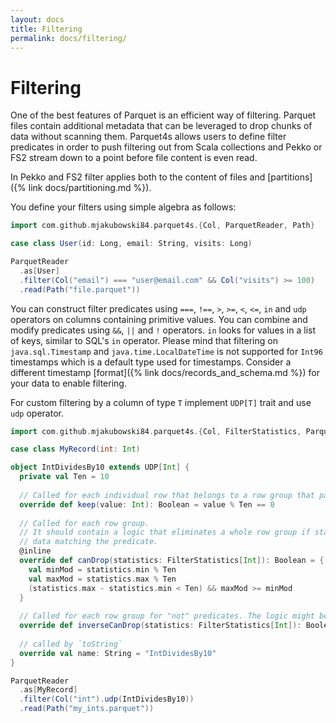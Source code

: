 ```yaml
---
layout: docs
title: Filtering
permalink: docs/filtering/
---
```


# Filtering

One of the best features of Parquet is an efficient way of filtering. Parquet files contain additional metadata that can be leveraged to drop chunks of data without scanning them. Parquet4s allows users to define filter predicates in order to push filtering out from Scala collections and Pekko or FS2 stream down to a point before file content is even read.

In Pekko and FS2 filter applies both to the content of files and [partitions]({% link docs/partitioning.md %}).

You define your filters using simple algebra as follows:

```scala mdoc:compile-only
import com.github.mjakubowski84.parquet4s.{Col, ParquetReader, Path}

case class User(id: Long, email: String, visits: Long)

ParquetReader
  .as[User]
  .filter(Col("email") === "user@email.com" && Col("visits") >= 100)
  .read(Path("file.parquet"))
```

You can construct filter predicates using `===`, `!==`, `>`, `>=`, `<`, `<=`, `in` and `udp` operators on columns containing primitive values. You can combine and modify predicates using `&&`, `||` and `!` operators. `in` looks for values in a list of keys, similar to SQL's `in` operator. Please mind that filtering on `java.sql.Timestamp` and `java.time.LocalDateTime` is not supported for `Int96` timestamps which is a default type used for timestamps. Consider a different timestamp [format]({% link docs/records_and_schema.md %}) for your data to enable filtering. 

For custom filtering by a column of type `T` implement `UDP[T]` trait and use `udp` operator.

```scala
import com.github.mjakubowski84.parquet4s.{Col, FilterStatistics, ParquetReader, Path, UDP}

case class MyRecord(int: Int)

object IntDividesBy10 extends UDP[Int] {
  private val Ten = 10
  
  // Called for each individual row that belongs to a row group that passed row group filtering.
  override def keep(value: Int): Boolean = value % Ten == 0
  
  // Called for each row group.
  // It should contain a logic that eliminates a whole row group if statistics prove that it doesn't contain 
  // data matching the predicate.
  @inline
  override def canDrop(statistics: FilterStatistics[Int]): Boolean = {
    val minMod = statistics.min % Ten
    val maxMod = statistics.max % Ten
    (statistics.max - statistics.min < Ten) && maxMod >= minMod
  }
  
  // Called for each row group for "not" predicates. The logic might be different than one in `canDrop`.
  override def inverseCanDrop(statistics: FilterStatistics[Int]): Boolean = !canDrop(statistics)
  
  // called by `toString`
  override val name: String = "IntDividesBy10"
}

ParquetReader
  .as[MyRecord]
  .filter(Col("int").udp(IntDividesBy10))
  .read(Path("my_ints.parquet"))
```
